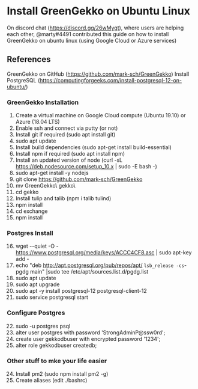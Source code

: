 # Install GreenGekko on Ubuntu Linux

On discord chat (https://discord.gg/26wMygt), where users are helping each other, @marty#4491 contributed this guide on how to install GreenGekko on ubuntu linux (using Google Cloud or Azure services)

## References
GreenGekko on GitHub (https://github.com/mark-sch/GreenGekko)
Install PostgreSQL (https://computingforgeeks.com/install-postgresql-12-on-ubuntu/)

### GreenGekko Installation

1. Create a virtual machine on Google Cloud compute (Ubuntu 19.10) or Azure (18.04 LTS)
2. Enable ssh and connect via putty (or not)
3. Install git if required (sudo apt install git)
4. sudo apt update
5. Install build dependencies (sudo apt-get install build-essential)
6. Install npm if required (sudo apt install npm)
7. Install an updated version of node (curl -sL https://deb.nodesource.com/setup_10.x | sudo -E bash -)
8. sudo apt-get install -y nodejs
9. git clone https://github.com/mark-sch/GreenGekko
10. mv GreenGekko\ gekko\
11. cd gekko
12. Install tulip and talib (npm i talib tulind)
13. npm install
14. cd exchange
15. npm install

### Postgres Install

16. wget --quiet -O - https://www.postgresql.org/media/keys/ACCC4CF8.asc | sudo apt-key add -
17. echo "deb http://apt.postgresql.org/pub/repos/apt/ `lsb_release -cs`-pgdg main" |sudo tee  /etc/apt/sources.list.d/pgdg.list
18. sudo apt update
19. sudo apt upgrade
20. sudo apt -y install postgresql-12 postgresql-client-12
21. sudo service postgresql start

### Configure Postgres

22. sudo -u postgres psql
23. alter user postgres with password 'StrongAdminP@ssw0rd';
24. create user gekkodbuser with encrypted password '1234';
25. alter role gekkodbuser createdb;

### Other stuff to mke your life easier

24. Install pm2 (sudo npm install pm2 -g)
25. Create aliases (edit ./bashrc)
